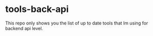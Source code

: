 # tools-back-api
This repo only shows you the list of up to date tools that Im using for backend api level.
